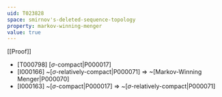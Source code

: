 ```yaml
---
uid: T023828
space: smirnov's-deleted-sequence-topology
property: markov-winning-menger
value: true
---
```

[[Proof]]

* [T000798] [$\sigma$-compact|P000017]
* [I000166] ~[$\sigma$-relatively-compact|P000071] => ~[Markov-Winning Menger|P000070]
* [I000163] ~[$\sigma$-compact|P000017] => ~[$\sigma$-relatively-compact|P000071]

